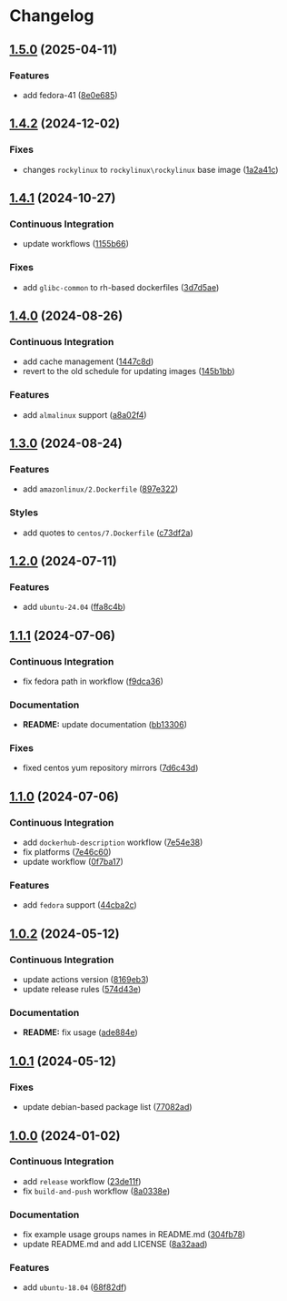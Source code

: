 # Changelog

## [1.5.0](https://github.com/antmelekhin/docker-systemd/compare/v1.4.2...v1.5.0) (2025-04-11)


### Features

* add fedora-41 ([8e0e685](https://github.com/antmelekhin/docker-systemd/commit/8e0e6854ef9366bbcb7ec5f7a9d477fc318d7b24))

## [1.4.2](https://github.com/antmelekhin/docker-systemd/compare/v1.4.1...v1.4.2) (2024-12-02)


### Fixes

* changes `rockylinux` to `rockylinux\rockylinux` base image ([1a2a41c](https://github.com/antmelekhin/docker-systemd/commit/1a2a41cc7be981eb74e14682f54005bbb1127ad6))

## [1.4.1](https://github.com/antmelekhin/docker-systemd/compare/v1.4.0...v1.4.1) (2024-10-27)


### Continuous Integration

* update workflows ([1155b66](https://github.com/antmelekhin/docker-systemd/commit/1155b66763b7605aca272bc3edd64c272be17f37))


### Fixes

* add `glibc-common` to rh-based dockerfiles ([3d7d5ae](https://github.com/antmelekhin/docker-systemd/commit/3d7d5ae601aa6575fa0b7828fe3e69746ba55aab))

## [1.4.0](https://github.com/antmelekhin/docker-systemd/compare/v1.3.0...v1.4.0) (2024-08-26)


### Continuous Integration

* add cache management ([1447c8d](https://github.com/antmelekhin/docker-systemd/commit/1447c8d5ef0467d15476f126f8c872769a053c92))
* revert to the old schedule for updating images ([145b1bb](https://github.com/antmelekhin/docker-systemd/commit/145b1bb467fef566af665093727ebbae02ed33cd))


### Features

* add `almalinux` support ([a8a02f4](https://github.com/antmelekhin/docker-systemd/commit/a8a02f4997a06397ae770bc62abf8774d309a44b))

## [1.3.0](https://github.com/antmelekhin/docker-systemd/compare/v1.2.0...v1.3.0) (2024-08-24)


### Features

* add `amazonlinux/2.Dockerfile` ([897e322](https://github.com/antmelekhin/docker-systemd/commit/897e3222746392f022055571a3de660dd8befffa))


### Styles

* add quotes to `centos/7.Dockerfile` ([c73df2a](https://github.com/antmelekhin/docker-systemd/commit/c73df2a147c338d28efd9c2905bdaa90eb24f803))

## [1.2.0](https://github.com/antmelekhin/docker-systemd/compare/v1.1.1...v1.2.0) (2024-07-11)


### Features

* add `ubuntu-24.04` ([ffa8c4b](https://github.com/antmelekhin/docker-systemd/commit/ffa8c4bca9d0c069f4d3d47ed406dd4fb319afc1))

## [1.1.1](https://github.com/antmelekhin/docker-systemd/compare/v1.1.0...v1.1.1) (2024-07-06)


### Continuous Integration

* fix fedora path in workflow ([f9dca36](https://github.com/antmelekhin/docker-systemd/commit/f9dca367f8a8322890c2e6cf29d66bc42fd188f9))


### Documentation

* **README:** update documentation ([bb13306](https://github.com/antmelekhin/docker-systemd/commit/bb133061c2d3d8ac636e8dece12b5a0bdf5e5736))


### Fixes

* fixed centos yum repository mirrors ([7d6c43d](https://github.com/antmelekhin/docker-systemd/commit/7d6c43d55674d52cfe514b3ca8c45a933c7c81d6))

## [1.1.0](https://github.com/antmelekhin/docker-systemd/compare/v1.0.2...v1.1.0) (2024-07-06)


### Continuous Integration

* add `dockerhub-description` workflow ([7e54e38](https://github.com/antmelekhin/docker-systemd/commit/7e54e389c5ecc1bff2dfed71d523b31f33e2428d))
* fix platforms ([7e46c60](https://github.com/antmelekhin/docker-systemd/commit/7e46c608540fa6e51d05ba7fd430f5915865edf5))
* update workflow ([0f7ba17](https://github.com/antmelekhin/docker-systemd/commit/0f7ba177f3b1f1d8fa381677e1f687168768046f))


### Features

* add `fedora` support ([44cba2c](https://github.com/antmelekhin/docker-systemd/commit/44cba2c875c2eda18b6914d6d6b0d4972630116e))

## [1.0.2](https://github.com/antmelekhin/docker-systemd/compare/v1.0.1...v1.0.2) (2024-05-12)


### Continuous Integration

* update actions version ([8169eb3](https://github.com/antmelekhin/docker-systemd/commit/8169eb30913f2c8fc5d97e1fe84f107b4e81c53c))
* update release rules ([574d43e](https://github.com/antmelekhin/docker-systemd/commit/574d43ef21b9009a6cba192aefe4be003da714f4))


### Documentation

* **README:** fix usage ([ade884e](https://github.com/antmelekhin/docker-systemd/commit/ade884edf181fef13f90c265e640fc0ab04f1c87))

## [1.0.1](https://github.com/antmelekhin/docker-systemd/compare/v1.0.0...v1.0.1) (2024-05-12)


### Fixes

* update debian-based package list ([77082ad](https://github.com/antmelekhin/docker-systemd/commit/77082ad1858806e495ad830df80e8c304bb4b1a7))

## [1.0.0](https://github.com/antmelekhin/docker-systemd/compare/...v1.0.0) (2024-01-02)


### Continuous Integration

* add `release` workflow ([23de11f](https://github.com/antmelekhin/docker-systemd/commit/23de11f2f0b787e9d6511408aaaed1b55e7954f9))
* fix `build-and-push` workflow ([8a0338e](https://github.com/antmelekhin/docker-systemd/commit/8a0338e9037782dfd58b09457b475380d436ef01))


### Documentation

* fix example usage groups names in README.md ([304fb78](https://github.com/antmelekhin/docker-systemd/commit/304fb786d543a33564106feaf6e2668b54c4729f))
* update README.md and add LICENSE ([8a32aad](https://github.com/antmelekhin/docker-systemd/commit/8a32aad4b1cd63a6b825584b399610083657bb89))


### Features

* add `ubuntu-18.04` ([68f82df](https://github.com/antmelekhin/docker-systemd/commit/68f82df92b8aad7e49179493901c1867c7239b4f))
